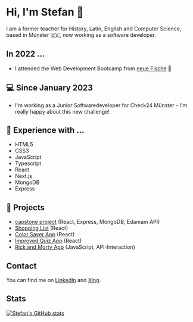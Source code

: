 # Hi, I'm Stefan  :wave:

I am a former teacher for History, Latin, English and Computer Science, based in Münster 🇩🇪, now working as a software developer. 

## In 2022 ...
- I attended the Web Development Bootcamp from [neue Fische](https://www.neuefische.de/)  🐧

## 💻 Since January 2023
- I'm working as a Junior Softwaredeveloper for Check24 Münster - I'm really happy about this new challenge! 

## 💬 Experience with ...
- HTML5
- CSS3
- JavaScript
- Typescript
- React
- Next.js
- MongoDB
- Express

## 🧠 Projects
- [capstone project](https://github.com/s-kond/capstone-cook4all) (React, Express, MongoDB, Edamam API)
- [Shopping List](https://shoppinglist-kappa.vercel.app/) (React)
- [Color Saver App](https://color-saver-sandy.vercel.app) (React)
- [Improved Quiz App](https://quiz-app-ultra-git-main-s-kond.vercel.app) (React)
- [Rick and Morty App](https://rick-and-morty-app-omega-orcin.vercel.app) (JavaScript, API-Interaction)

## Contact

You can find me on [LinkedIn](https://www.linkedin.com/in/stefan-kondring-04b27b246/) and [Xing](https://www.xing.com/profile/Stefan_Kondring/cv).

## Stats
[![Stefan's GitHub stats](https://github-readme-stats.vercel.app/api?username=s-kond&theme=tokyonight)](https://github.com/s-kond/github-readme-stats)
